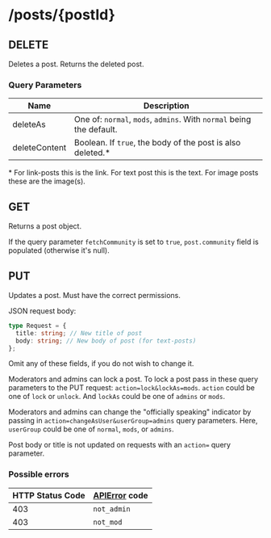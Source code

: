 # /posts/\{postId\}

## DELETE

Deletes a post. Returns the deleted post.

### Query Parameters

| Name          | Description                                                          |
| ------------- | -------------------------------------------------------------------- |
| deleteAs      | One of: `normal`, `mods`, `admins`. With `normal` being the default. |
| deleteContent | Boolean. If `true`, the body of the post is also deleted.\*          |

\* For link-posts this is the link. For text post this is the text. For image posts these are the image(s).

## GET

Returns a post object.

If the query parameter `fetchCommunity` is set to `true`, `post.community` field is populated (otherwise it's null).

## PUT

Updates a post. Must have the correct permissions.

JSON request body:

```ts
type Request = {
  title: string; // New title of post
  body: string; // New body of post (for text-posts)
};
```

Omit any of these fields, if you do not wish to change it.

Moderators and admins can lock a post. To lock a post pass in these query parameters to the PUT request: `action=lock&lockAs=mods`. `action` could be one of `lock` or `unlock`. And `lockAs` could be one of `admins` or `mods`.

Moderators and admins can change the "officially speaking" indicator by passing in `action=changeAsUser&userGroup=admins` query parameters. Here, `userGroup` could be one of `normal`, `mods`, or `admins`.

Post body or title is not updated on requests with an `action=` query parameter.

### Possible errors

| HTTP Status Code | [APIError](/errors/) code |
| ---------------- | ------------------------- |
| 403              | `not_admin`               |
| 403              | `not_mod`                 |
